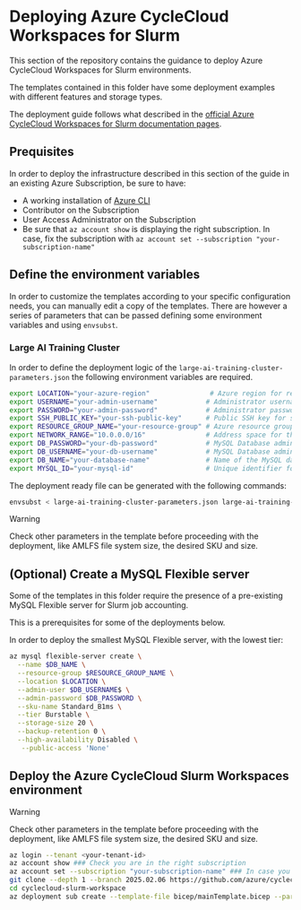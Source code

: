 # Deploying Azure CycleCloud Workspaces for Slurm

This section of the repository contains the guidance to deploy Azure CycleCloud Workspaces for Slurm environments.

The templates contained in this folder have some deployment examples with different features and storage types.

The deployment guide follows what described in the [official Azure CycleCloud Workspaces for Slurm documentation pages](https://learn.microsoft.com/en-us/azure/cyclecloud/how-to/ccws/deploy-with-cli?view=cyclecloud-8).

## Prequisites

In order to deploy the infrastructure described in this section of the guide in an existing Azure Subscription, be sure to have:
* A working installation of [Azure CLI](https://learn.microsoft.com/en-us/cli/azure/install-azure-cli-linux?pivots=apt)
* Contributor on the Subscription
* User Access Administrator on the Subscription
* Be sure that `az account show` is displaying the right subscription. In case, fix the subscription with `az account set --subscription "your-subscription-name"`


## Define the environment variables

In order to customize the templates according to your specific configuration needs, you can manually edit a copy of the templates.
There are however a series of parameters that can be passed defining some environment variables and using `envsubst`.

### Large AI Training Cluster

In order to define the deployment logic of the `large-ai-training-cluster-parameters.json` the following environment variables are required.

```bash
export LOCATION="your-azure-region"               # Azure region for resource deployment (e.g., eastus, westus2)
export USERNAME="your-admin-username"            # Administrator username for Azure CycleCloud UI
export PASSWORD="your-admin-password"            # Administrator password for Azure CycleCloud UI
export SSH_PUBLIC_KEY="your-ssh-public-key"      # Public SSH key for secure access to all cluster nodes and Azure CycleCloud VM
export RESOURCE_GROUP_NAME="your-resource-group" # Azure resource group name for deployment
export NETWORK_RANGE="10.0.0.0/16"               # Address space for the virtual network in CIDR notation (if template creates a new VNET)
export DB_PASSWORD="your-db-password"            # MySQL Database administrator password (if required by the template)
export DB_USERNAME="your-db-username"            # MySQL Database administrator username (if required by the template)
export DB_NAME="your-database-name"              # Name of the MySQL database (if required by the template)
export MYSQL_ID="your-mysql-id"                  # Unique identifier for the MySQL database resource (if required by the template)
```

The deployment ready file can be generated with the following commands:

```bash
envsubst < large-ai-training-cluster-parameters.json large-ai-training-cluster-parameters_deploy.json
```
> [!WARNING]  
> Check other parameters in the template before proceeding with the deployment, like AMLFS file system size, the desired SKU and size.

## (Optional) Create a MySQL Flexible server
Some of the templates in this folder require the presence of a pre-existing MySQL Flexible server for Slurm job accounting.

This is a prerequisites for some of the deployments below.

In order to deploy the smallest MySQL Flexible server, with the lowest tier:

```bash
az mysql flexible-server create \
  --name $DB_NAME \
  --resource-group $RESOURCE_GROUP_NAME \
  --location $LOCATION \
  --admin-user $DB_USERNAME$ \
  --admin-password $DB_PASSWORD \
  --sku-name Standard_B1ms \
  --tier Burstable \
  --storage-size 20 \
  --backup-retention 0 \
  --high-availability Disabled \
   --public-access 'None'
```

## Deploy the Azure CycleCloud Slurm Workspaces environment

> [!WARNING]  
> Check other parameters in the template before proceeding with the deployment, like AMLFS file system size, the desired SKU and size.


```bash
az login --tenant <your-tenant-id>
az account show ### Check you are in the right subscription
az account set --subscription "your-subscription-name" ### In case you are not in the right one
git clone --depth 1 --branch 2025.02.06 https://github.com/azure/cyclecloud-slurm-workspace.git
cd cyclecloud-slurm-workspace
az deployment sub create --template-file bicep/mainTemplate.bicep --parameters <YOUR_TEMPLATE_FILE>_deploy.json --location $LOCATION
```